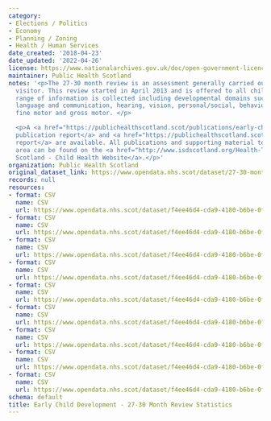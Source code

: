 ```yaml
---
category:
- Elections / Politics
- Economy
- Planning / Zoning
- Health / Human Services
date_created: '2018-04-23'
date_updated: '2022-04-26'
license: https://www.nationalarchives.gov.uk/doc/open-government-licence/version/3/
maintainer: Public Health Scotland
notes: '<p>The 27-30 month review is an assessment generally carried out by a health
  visitor. This review started in April 2013 and is offered to all children. A wide
  range of information is collected including developmental domains such as speech,
  language and communication, hearing, vision, personal/social, behavioural/emotional,
  fine motor and gross motor. </p>

  <p>A <a href="https://publichealthscotland.scot/publications/early-child-development/">full
  publication report</a> and <a href="https://publichealthscotland.scot/media/6579/2021-04-27-early-child-development-technical-report.pdf">technical
  report</a> are available. All publications and supporting material to this topic
  area can be found on the <a href="http://www.isdscotland.org/Health-Topics/Child-Health/">ISD
  Scotland - Child Health Website</a>.</p>'
organization: Public Health Scotland
original_dataset_link: https://www.opendata.nhs.scot/dataset/27-30-month-review-statistics
records: null
resources:
- format: CSV
  name: CSV
  url: https://www.opendata.nhs.scot/dataset/f4ee46d4-cda9-4180-b6be-0f0e45ee3c8c/resource/018ba0e1-6562-43bb-82c5-97b6c6cc22d8/download/open27mlatotals.csv
- format: CSV
  name: CSV
  url: https://www.opendata.nhs.scot/dataset/f4ee46d4-cda9-4180-b6be-0f0e45ee3c8c/resource/c43f3073-296d-498f-88cd-6de3719a7e3e/download/open27mlaage.csv
- format: CSV
  name: CSV
  url: https://www.opendata.nhs.scot/dataset/f4ee46d4-cda9-4180-b6be-0f0e45ee3c8c/resource/147938f4-9f1a-4222-91d1-d52c11905ac5/download/open27mlasex.csv
- format: CSV
  name: CSV
  url: https://www.opendata.nhs.scot/dataset/f4ee46d4-cda9-4180-b6be-0f0e45ee3c8c/resource/2e3b17f3-410e-4b4b-89ba-dd2911ef2f37/download/open27mlasimd.csv
- format: CSV
  name: CSV
  url: https://www.opendata.nhs.scot/dataset/f4ee46d4-cda9-4180-b6be-0f0e45ee3c8c/resource/2123b143-e440-46a0-9ea8-f59396e5006b/download/open27mscotlandsimd.csv
- format: CSV
  name: CSV
  url: https://www.opendata.nhs.scot/dataset/f4ee46d4-cda9-4180-b6be-0f0e45ee3c8c/resource/480f32a0-c412-4350-91af-ebc408dd8ccd/download/open27mscbimulti.csv
- format: CSV
  name: CSV
  url: https://www.opendata.nhs.scot/dataset/f4ee46d4-cda9-4180-b6be-0f0e45ee3c8c/resource/04651d9e-eedd-4ce2-b554-7e742dbf4ba9/download/open27mscenglish.csv
- format: CSV
  name: CSV
  url: https://www.opendata.nhs.scot/dataset/f4ee46d4-cda9-4180-b6be-0f0e45ee3c8c/resource/2442fcf3-b76e-4533-b762-cd888a3ace01/download/open27mscethnicity.csv
- format: CSV
  name: CSV
  url: https://www.opendata.nhs.scot/dataset/f4ee46d4-cda9-4180-b6be-0f0e45ee3c8c/resource/930e3f6f-7232-4bbb-be43-c33d876d5c6d/download/open27msclac.csv
schema: default
title: Early Child Development - 27-30 Month Review Statistics
---
```

